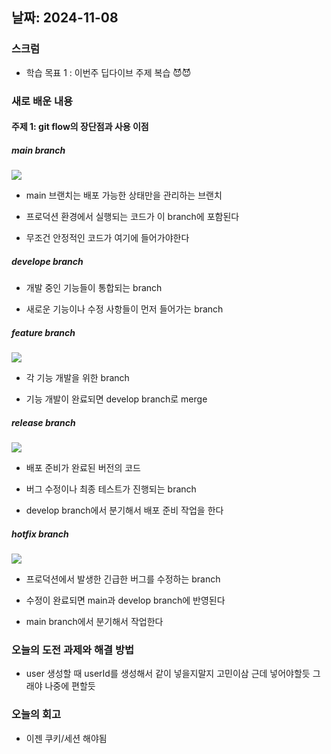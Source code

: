## 날짜: 2024-11-08

### 스크럼

-   학습 목표 1 : 이번주 딥다이브 주제 복습 😈😈

### 새로 배운 내용

#### 주제 1: git flow의 장단점과 사용 이점

##### main branch

<img src='https://github.com/user-attachments/assets/3cc22f64-c0ad-4b23-bad2-386f05fd323d'>

-   main 브랜치는 배포 가능한 상태만을 관리하는 브랜치

-   프로덕션 환경에서 실행되는 코드가 이 branch에 포함된다

-   무조건 안정적인 코드가 여기에 들어가야한다

##### develope branch

-   개발 중인 기능들이 통합되는 branch

-   새로운 기능이나 수정 사항들이 먼저 들어가는 branch

##### feature branch

<img src='https://github.com/user-attachments/assets/29ba2f08-1e72-41e1-96ca-96d4692ab9ac'>

-   각 기능 개발을 위한 branch

-   기능 개발이 완료되면 develop branch로 merge

##### release branch

<img src='https://github.com/user-attachments/assets/7a97291d-c49d-48c5-ba4b-439cb69adb93'>

-   배포 준비가 완료된 버전의 코드

-   버그 수정이나 최종 테스트가 진행되는 branch

-   develop branch에서 분기해서 배포 준비 작업을 한다

##### hotfix branch

<img src='https://github.com/user-attachments/assets/142235eb-479f-44c4-961a-783436607915'>

-   프로덕션에서 발생한 긴급한 버그를 수정하는 branch

-   수정이 완료되면 main과 develop branch에 반영된다

-   main branch에서 분기해서 작업한다

### 오늘의 도전 과제와 해결 방법

-   user 생성할 때 userId를 생성해서 같이 넣을지말지 고민이삼 근데 넣어야할듯 그래야 나중에 편할듯

### 오늘의 회고

-   이젠 쿠키/세션 해야됨
